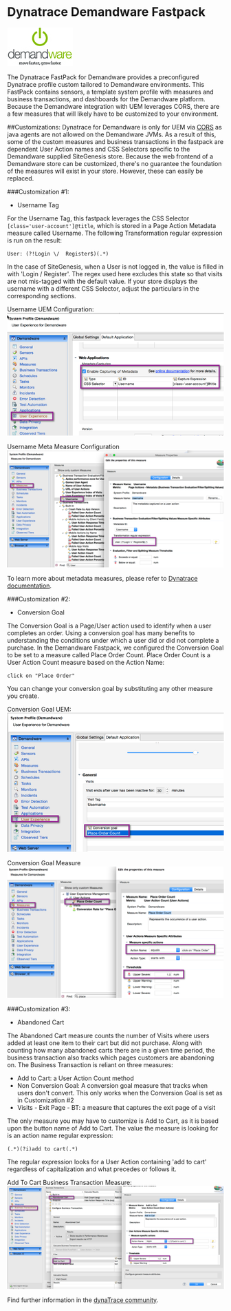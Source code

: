 # Dynatrace Demandware Fastpack


![images_community/download/attachments/215745785/icon.png](/images_community/download/attachments/215745785/icon.png)

The Dynatrace FastPack for Demandware provides a preconfigured Dynatrace profile custom tailored to Demandware environments. This FastPack contains sensors, a template system profile with measures and business transactions, and dashboards for the Demandware platform. Because the Demandware integration with UEM leverages CORS, there are a few measures that will likely have to be customized to your environment. 

##Customizations:
Dynatrace for Demandware is only for UEM via [CORS](https://en.wikipedia.org/wiki/Cross-origin_resource_sharing) as java agents are not allowed on the Demandware JVMs. As a result of this, some of the custom measures and business transactions in the fastpack are dependent User Action names and CSS Selectors specific to the Demandware supplied SiteGenesis store. Because the web frontend of a Demandware store can be customized, there's no guarantee the foundation of the measures will exist in your store.  However, these can easily be replaced.

###Customization #1:

- Username Tag

For the Username Tag, this fastpack leverages the CSS Selector ```[class='user-account']@title```, which is stored in a Page Action Metadata measure called Username.  The following Transformation regular expression is run on the result:

```
User: (?!Login \/  Register$)(.*)
```

In the case of SiteGenesis, when a User is not logged in, the value is filled in with 'Login / Register'. The regex used here excludes this state so that visits are not mis-tagged with the default value. If your store displays the username with a different CSS Selector, adjust the particulars in the corresponding sections.

Username UEM Configuration:
![Username UEM Configuration](/images_community/download/attachments/215745785/Username_UEM_Configuration.png)

Username Meta Measure Configuration
![Username Meta Measure](/images_community/download/attachments/215745785/Username_Meta_Measure.png)

To learn more about metadata measures, please refer to [Dynatrace documentation](https://community.dynatrace.com/community/display/DOCDT63/System+Profile+-+User+Experience#SystemProfile-UserExperience-WebSettings).

###Customization #2: 

- Conversion Goal

The Conversion Goal is a Page/User action used to identify when a user completes an order. Using a conversion goal has many benefits to understanding the conditions under which a user did or did not complete a purchase. 
In the Demandware Fastpack, we configured the Conversion Goal to be set to a measure called Place Order Count. Place Order Count is a User Action Count measure based on the Action Name:

```
click on "Place Order"
```

You can change your conversion goal by substituting any other measure you create.

Conversion Goal UEM:
![Conversion Goal UEM](/images_community/download/attachments/215745785/ConversionGoal_UEM.png)

Conversion Goal Measure
![Conversion Goal Measure](/images_community/download/attachments/215745785/ConversionGoal_Measure.png)

###Customization #3:

- Abandoned Cart
 
 The Abandoned Cart measure counts the number of Visits where users added at least one item to their cart but did not purchase. Along with counting how many abandoned carts there are in a given time period, the business transaction also tracks which pages customers are abandoning on.
 The Business Transaction is reliant on three measures:
- Add to Cart: a User Action Count method
- Non Conversion Goal: A conversion goal measure that tracks when users don't convert. This only works when the Conversion Goal is set as in Customization #2
- Visits - Exit Page - BT: a measure that captures the exit page of a visit

The only measure you may have to customize is Add to Cart, as it is based upon the button name of Add to Cart. The value the measure is looking for is an action name regular expression:

```
(.*)(?i)add to cart(.*)
```

The regular expression looks for a User Action containing 'add to cart' regardless of capitalization and what precedes or follows it.

Add To Cart Business Transaction Measure:
![Add To Cart BT](/images_community/download/attachments/215745785/AddToCartBT.png)


Find further information in the [dynaTrace community](https://community.dynatrace.com/community/display/DL/Demandware+FastPack). 




